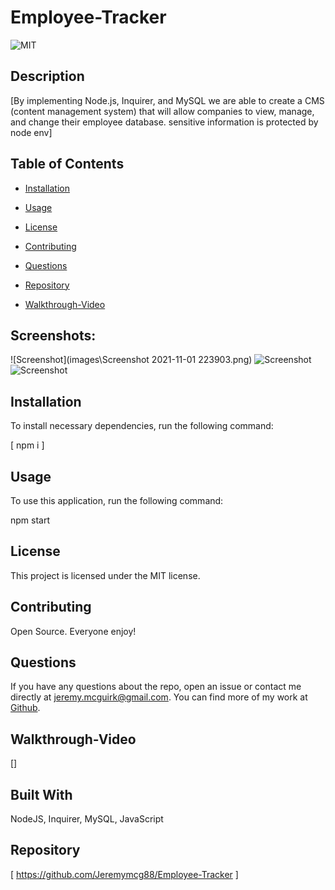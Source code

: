 # Employee-Tracker 

![MIT](https://img.shields.io/badge/license-MIT-green.svg)

## Description

[By implementing Node.js, Inquirer, and MySQL we are able to create a CMS (content management system) that will allow companies to view, manage, and change their employee database. sensitive information is protected by node env]


## Table of Contents

* [Installation](#installation)

* [Usage](#usage)

* [License](#license)

* [Contributing](#contributing)

* [Questions](#questions)

* [Repository](#Repository)

* [Walkthrough-Video](#Walkthrough-Video)

## **Screenshots:**

![Screenshot](images\Screenshot 2021-11-01 223903.png)
![Screenshot]()
![Screenshot]()

## Installation

To install necessary dependencies, run the following command:

[ npm i ]


## Usage

To use this application, run the following command:

npm start 


## License

This project is licensed under the MIT license.


## Contributing

Open Source. Everyone enjoy!

## Questions

If you have any questions about the repo, open an issue or contact me directly at jeremy.mcguirk@gmail.com. You can find more of my work at [Github](https://github.com/jeremymcg88).

## Walkthrough-Video

[]

## Built With 

NodeJS, Inquirer, MySQL, JavaScript

## Repository

[ https://github.com/Jeremymcg88/Employee-Tracker ]
